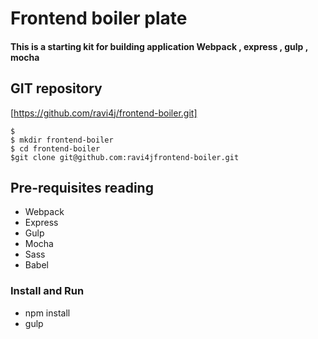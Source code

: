 # Frontend boiler plate
#### This is a starting kit for building application Webpack , express , gulp , mocha
## GIT repository

[https://github.com/ravi4j/frontend-boiler.git]

```
$
$ mkdir frontend-boiler
$ cd frontend-boiler
$git clone git@github.com:ravi4jfrontend-boiler.git
```

## Pre-requisites reading
 - Webpack
 - Express
 - Gulp
 - Mocha
 - Sass
 - Babel


### Install and Run 
- npm install
- gulp


